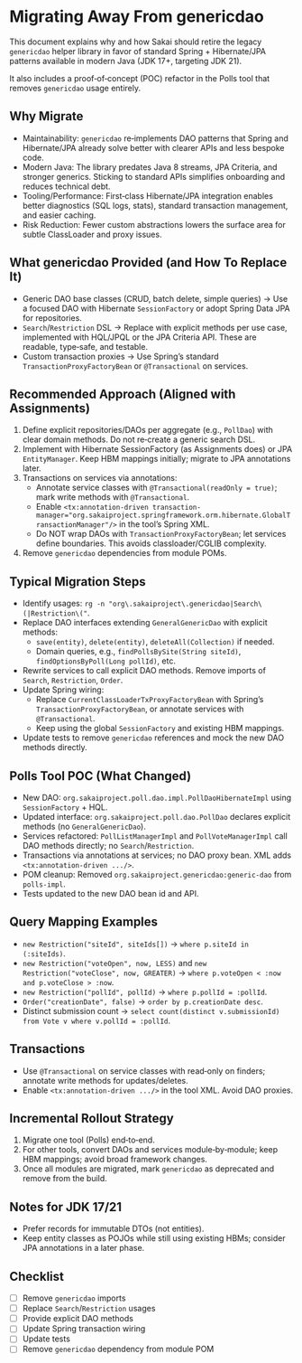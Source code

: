 # Migrating Away From genericdao

This document explains why and how Sakai should retire the legacy `genericdao` helper library in favor of standard Spring + Hibernate/JPA patterns available in modern Java (JDK 17+, targeting JDK 21).

It also includes a proof‑of‑concept (POC) refactor in the Polls tool that removes `genericdao` usage entirely.

## Why Migrate
- Maintainability: `genericdao` re‑implements DAO patterns that Spring and Hibernate/JPA already solve better with clearer APIs and less bespoke code.
- Modern Java: The library predates Java 8 streams, JPA Criteria, and stronger generics. Sticking to standard APIs simplifies onboarding and reduces technical debt.
- Tooling/Performance: First‑class Hibernate/JPA integration enables better diagnostics (SQL logs, stats), standard transaction management, and easier caching.
- Risk Reduction: Fewer custom abstractions lowers the surface area for subtle ClassLoader and proxy issues.

## What genericdao Provided (and How To Replace It)
- Generic DAO base classes (CRUD, batch delete, simple queries) → Use a focused DAO with Hibernate `SessionFactory` or adopt Spring Data JPA for repositories.
- `Search`/`Restriction` DSL → Replace with explicit methods per use case, implemented with HQL/JPQL or the JPA Criteria API. These are readable, type‑safe, and testable.
- Custom transaction proxies → Use Spring’s standard `TransactionProxyFactoryBean` or `@Transactional` on services.

## Recommended Approach (Aligned with Assignments)
1. Define explicit repositories/DAOs per aggregate (e.g., `PollDao`) with clear domain methods. Do not re‑create a generic search DSL.
2. Implement with Hibernate SessionFactory (as Assignments does) or JPA `EntityManager`. Keep HBM mappings initially; migrate to JPA annotations later.
3. Transactions on services via annotations:
   - Annotate service classes with `@Transactional(readOnly = true)`; mark write methods with `@Transactional`.
   - Enable `<tx:annotation-driven transaction-manager="org.sakaiproject.springframework.orm.hibernate.GlobalTransactionManager"/>` in the tool’s Spring XML.
   - Do NOT wrap DAOs with `TransactionProxyFactoryBean`; let services define boundaries. This avoids classloader/CGLIB complexity.
4. Remove `genericdao` dependencies from module POMs.

## Typical Migration Steps
- Identify usages: `rg -n "org\.sakaiproject\.genericdao|Search\(|Restriction\("`.
- Replace DAO interfaces extending `GeneralGenericDao` with explicit methods:
  - `save(entity)`, `delete(entity)`, `deleteAll(Collection)` if needed.
  - Domain queries, e.g., `findPollsBySite(String siteId)`, `findOptionsByPoll(Long pollId)`, etc.
- Rewrite services to call explicit DAO methods. Remove imports of `Search`, `Restriction`, `Order`.
- Update Spring wiring:
  - Replace `CurrentClassLoaderTxProxyFactoryBean` with Spring’s `TransactionProxyFactoryBean`, or annotate services with `@Transactional`.
  - Keep using the global `SessionFactory` and existing HBM mappings.
- Update tests to remove `genericdao` references and mock the new DAO methods directly.

## Polls Tool POC (What Changed)
- New DAO: `org.sakaiproject.poll.dao.impl.PollDaoHibernateImpl` using `SessionFactory` + HQL.
- Updated interface: `org.sakaiproject.poll.dao.PollDao` declares explicit methods (no `GeneralGenericDao`).
- Services refactored: `PollListManagerImpl` and `PollVoteManagerImpl` call DAO methods directly; no `Search`/`Restriction`.
- Transactions via annotations at services; no DAO proxy bean. XML adds `<tx:annotation-driven .../>`.
- POM cleanup: Removed `org.sakaiproject.genericdao:generic-dao` from `polls-impl`.
- Tests updated to the new DAO bean id and API.

## Query Mapping Examples
- `new Restriction("siteId", siteIds[])` → `where p.siteId in (:siteIds)`.
- `new Restriction("voteOpen", now, LESS)` and `new Restriction("voteClose", now, GREATER)` → `where p.voteOpen < :now and p.voteClose > :now`.
- `new Restriction("pollId", pollId)` → `where p.pollId = :pollId`.
- `Order("creationDate", false)` → `order by p.creationDate desc`.
- Distinct submission count → `select count(distinct v.submissionId) from Vote v where v.pollId = :pollId`.

## Transactions
- Use `@Transactional` on service classes with read‑only on finders; annotate write methods for updates/deletes.
- Enable `<tx:annotation-driven .../>` in the tool XML. Avoid DAO proxies.

## Incremental Rollout Strategy
1. Migrate one tool (Polls) end‑to‑end.
2. For other tools, convert DAOs and services module‑by‑module; keep HBM mappings; avoid broad framework changes.
3. Once all modules are migrated, mark `genericdao` as deprecated and remove from the build.

## Notes for JDK 17/21
- Prefer records for immutable DTOs (not entities).
- Keep entity classes as POJOs while still using existing HBMs; consider JPA annotations in a later phase.

## Checklist
- [ ] Remove `genericdao` imports
- [ ] Replace `Search`/`Restriction` usages
- [ ] Provide explicit DAO methods
- [ ] Update Spring transaction wiring
- [ ] Update tests
- [ ] Remove `genericdao` dependency from module POM
